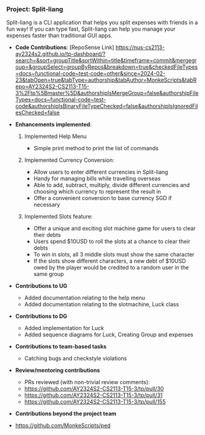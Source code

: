 ### Project: Split-liang

Split-liang is a CLI application that helps you split expenses with friends in a fun way! If you can type fast, Split-liang can help you manage your expenses faster than traditional GUI apps.

* **Code Contributions**:
  [RepoSense Link]
https://nus-cs2113-ay2324s2.github.io/tp-dashboard/?search=&sort=groupTitle&sortWithin=title&timeframe=commit&mergegroup=&groupSelect=groupByRepos&breakdown=true&checkedFileTypes=docs~functional-code~test-code~other&since=2024-02-23&tabOpen=true&tabType=authorship&tabAuthor=MonkeScripts&tabRepo=AY2324S2-CS2113-T15-3%2Ftp%5Bmaster%5D&authorshipIsMergeGroup=false&authorshipFileTypes=docs~functional-code~test-code&authorshipIsBinaryFileTypeChecked=false&authorshipIsIgnoredFilesChecked=false

* **Enhancements implemented**:

    1. Implemented Help Menu
       * Simple print method to print the list of commands 
    
    2. Implemented Currency Conversion:
       * Allow users to enter different currencies in Split-liang
       * Handy for managing bills while travelling overseas
       * Able to add, subtract, multiply, divide different currencies and choosing which currency to represent the result in
       * Offer a convenient conversion to base currency SGD if necessary
    
    3. Implemented Slots feature:
       * Offer a unique and exciting slot machine game for users to clear their debts
       * Users spend $10USD to roll the slots at a chance to clear their debts
       * To win in slots, all 3 middle slots must show the same character
       * If the slots show different characters, a new debt of $10USD owed by the player would be credited to a random user in the same group

* **Contributions to UG**
    * Added documentation relating to the help menu
    * Added documentation relating to the slotmachine, Luck class

* **Contributions to DG**
    * Added implementation for Luck 
    * Added sequence diagrams for Luck, Creating Group and expenses

* **Contributions to team-based tasks**
    * Catching bugs and checkstyle violations

* **Review/mentoring contributions**
    * PRs reviewed (with non-trivial review comments):
    * https://github.com/AY2324S2-CS2113-T15-3/tp/pull/30
    * https://github.com/AY2324S2-CS2113-T15-3/tp/pull/31
    * https://github.com/AY2324S2-CS2113-T15-3/tp/pull/155

* **Contributions beyond the project team**
* https://github.com/MonkeScripts/ped